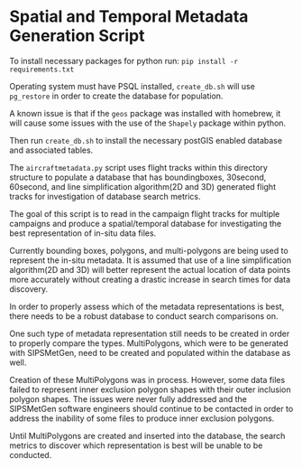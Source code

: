 # Spatial and Temporal Metadata Generation Script

To install necessary packages for python run:
`pip install -r requirements.txt`

Operating system must have PSQL installed, `create_db.sh` will use `pg_restore` in order to create the database for population.

A known issue is that if the `geos` package was installed with homebrew, it will cause some issues with the use of the `Shapely` package within python. 

Then run `create_db.sh` to install the necessary postGIS enabled database and associated tables. 

The `aircraftmetadata.py` script uses flight tracks within this directory structure to populate a database that has boundingboxes, 30second, 60second, and line simplification algorithm(2D and 3D) generated flight tracks for investigation of database search metrics. 

The goal of this script is to read in the campaign flight tracks for multiple campaigns and produce a spatial/temporal database for investigating the best representation of in-situ data files.

Currently bounding boxes, polygons, and multi-polygons are being used to represent the in-situ metadata. It is assumed that use of a line simplification algorithm(2D and 3D) will better represent the actual location of data points more accurately without creating a drastic increase in search times for data discovery. 

In order to properly assess which of the metadata representations is best, there needs to be a robust database to conduct search comparisons on. 

One such type of metadata representation still needs to be created in order to properly compare the types. MultiPolygons, which were to be generated with SIPSMetGen, need to be created and populated within the database as well. 

Creation of these MultiPolygons was in process. However, some data files failed to represent inner exclusion polygon shapes with their outer inclusion polygon shapes. The issues were never fully addressed and the SIPSMetGen software engineers should continue to be contacted in order to address the inability of some files to produce inner exclusion polygons. 

Until MultiPolygons are created and inserted into the database, the search metrics to discover which representation is best will be unable to be conducted.  
